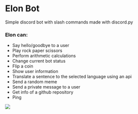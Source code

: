# Elon Bot
Simple discord bot with slash commands made with discord.py


### Elon can:
- Say hello/goodbye to a user
- Play rock paper scissors
- Perform arithmetic calculations
- Change current bot status
- Flip a coin
- Show user information
- Translate a sentence to the selected language using an api
- Send a random meme
- Send a private message to a user
- Get info of a github repository
- Ping 

![](https://i.pinimg.com/originals/5f/91/f4/5f91f46852965b1e366b526ab8089a06.gif)
